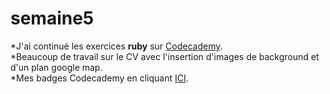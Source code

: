 # semaine5
*J'ai continué les exercices __ruby__ sur [Codecademy](https://www.codecademy.com/fr/users/desgourdes/achievements).  
*Beaucoup de travail sur le CV avec l'insertion d'images de background et d'un plan google map.  
*Mes badges Codecademy en cliquant [ICI](https://www.codecademy.com/fr/users/desgourdes/achievements).  
